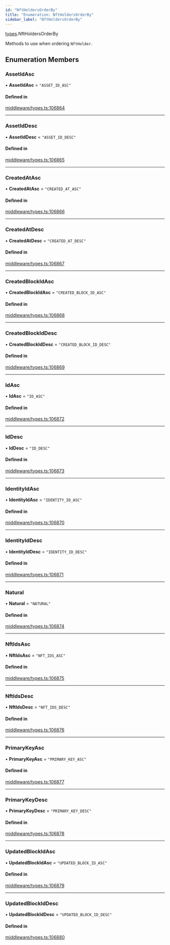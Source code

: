 ```yaml
---
id: "NftHoldersOrderBy"
title: "Enumeration: NftHoldersOrderBy"
sidebar_label: "NftHoldersOrderBy"
---
```


[types](../../../modules/Types/Types.md).NftHoldersOrderBy

Methods to use when ordering `NftHolder`.

## Enumeration Members

### AssetIdAsc

• **AssetIdAsc** = ``"ASSET_ID_ASC"``

#### Defined in

[middleware/types.ts:106864](https://github.com/PolymeshAssociation/polymesh-sdk/blob/c8da9dfce/src/middleware/types.ts#L106864)

___

### AssetIdDesc

• **AssetIdDesc** = ``"ASSET_ID_DESC"``

#### Defined in

[middleware/types.ts:106865](https://github.com/PolymeshAssociation/polymesh-sdk/blob/c8da9dfce/src/middleware/types.ts#L106865)

___

### CreatedAtAsc

• **CreatedAtAsc** = ``"CREATED_AT_ASC"``

#### Defined in

[middleware/types.ts:106866](https://github.com/PolymeshAssociation/polymesh-sdk/blob/c8da9dfce/src/middleware/types.ts#L106866)

___

### CreatedAtDesc

• **CreatedAtDesc** = ``"CREATED_AT_DESC"``

#### Defined in

[middleware/types.ts:106867](https://github.com/PolymeshAssociation/polymesh-sdk/blob/c8da9dfce/src/middleware/types.ts#L106867)

___

### CreatedBlockIdAsc

• **CreatedBlockIdAsc** = ``"CREATED_BLOCK_ID_ASC"``

#### Defined in

[middleware/types.ts:106868](https://github.com/PolymeshAssociation/polymesh-sdk/blob/c8da9dfce/src/middleware/types.ts#L106868)

___

### CreatedBlockIdDesc

• **CreatedBlockIdDesc** = ``"CREATED_BLOCK_ID_DESC"``

#### Defined in

[middleware/types.ts:106869](https://github.com/PolymeshAssociation/polymesh-sdk/blob/c8da9dfce/src/middleware/types.ts#L106869)

___

### IdAsc

• **IdAsc** = ``"ID_ASC"``

#### Defined in

[middleware/types.ts:106872](https://github.com/PolymeshAssociation/polymesh-sdk/blob/c8da9dfce/src/middleware/types.ts#L106872)

___

### IdDesc

• **IdDesc** = ``"ID_DESC"``

#### Defined in

[middleware/types.ts:106873](https://github.com/PolymeshAssociation/polymesh-sdk/blob/c8da9dfce/src/middleware/types.ts#L106873)

___

### IdentityIdAsc

• **IdentityIdAsc** = ``"IDENTITY_ID_ASC"``

#### Defined in

[middleware/types.ts:106870](https://github.com/PolymeshAssociation/polymesh-sdk/blob/c8da9dfce/src/middleware/types.ts#L106870)

___

### IdentityIdDesc

• **IdentityIdDesc** = ``"IDENTITY_ID_DESC"``

#### Defined in

[middleware/types.ts:106871](https://github.com/PolymeshAssociation/polymesh-sdk/blob/c8da9dfce/src/middleware/types.ts#L106871)

___

### Natural

• **Natural** = ``"NATURAL"``

#### Defined in

[middleware/types.ts:106874](https://github.com/PolymeshAssociation/polymesh-sdk/blob/c8da9dfce/src/middleware/types.ts#L106874)

___

### NftIdsAsc

• **NftIdsAsc** = ``"NFT_IDS_ASC"``

#### Defined in

[middleware/types.ts:106875](https://github.com/PolymeshAssociation/polymesh-sdk/blob/c8da9dfce/src/middleware/types.ts#L106875)

___

### NftIdsDesc

• **NftIdsDesc** = ``"NFT_IDS_DESC"``

#### Defined in

[middleware/types.ts:106876](https://github.com/PolymeshAssociation/polymesh-sdk/blob/c8da9dfce/src/middleware/types.ts#L106876)

___

### PrimaryKeyAsc

• **PrimaryKeyAsc** = ``"PRIMARY_KEY_ASC"``

#### Defined in

[middleware/types.ts:106877](https://github.com/PolymeshAssociation/polymesh-sdk/blob/c8da9dfce/src/middleware/types.ts#L106877)

___

### PrimaryKeyDesc

• **PrimaryKeyDesc** = ``"PRIMARY_KEY_DESC"``

#### Defined in

[middleware/types.ts:106878](https://github.com/PolymeshAssociation/polymesh-sdk/blob/c8da9dfce/src/middleware/types.ts#L106878)

___

### UpdatedBlockIdAsc

• **UpdatedBlockIdAsc** = ``"UPDATED_BLOCK_ID_ASC"``

#### Defined in

[middleware/types.ts:106879](https://github.com/PolymeshAssociation/polymesh-sdk/blob/c8da9dfce/src/middleware/types.ts#L106879)

___

### UpdatedBlockIdDesc

• **UpdatedBlockIdDesc** = ``"UPDATED_BLOCK_ID_DESC"``

#### Defined in

[middleware/types.ts:106880](https://github.com/PolymeshAssociation/polymesh-sdk/blob/c8da9dfce/src/middleware/types.ts#L106880)
